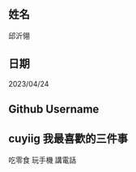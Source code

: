 姓名
----
邱沂翎

日期
----
2023/04/24

Github Username
---------------
cuyiig
我最喜歡的三件事
---------------
吃零食 玩手機 講電話